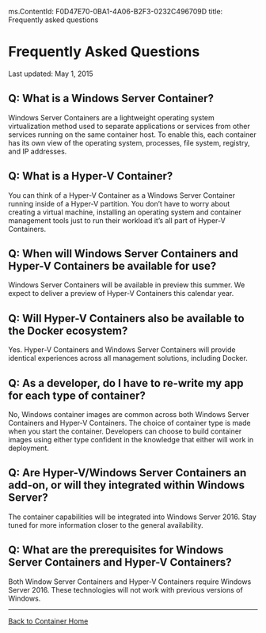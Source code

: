 ﻿ms.ContentId: F0D47E70-0BA1-4A06-B2F3-0232C496709D
title: Frequently asked questions

# Frequently Asked Questions
Last updated: May 1, 2015

## Q: What is a Windows Server Container?  ##

Windows Server Containers are a lightweight operating system virtualization method used to separate applications or services from other services running on the same container host. To enable this, each container has its own view of the operating system, processes, file system, registry, and IP addresses.  


## Q: What is a Hyper-V Container?  ##

You can think of a Hyper-V Container as a Windows Server Container running inside of a Hyper-V partition. You don’t have to worry about creating a virtual machine, installing an operating system and container management tools just to run their workload it’s all part of Hyper-V Containers.


## Q: When will Windows Server Containers and Hyper-V Containers be available for use?  ##

Windows Server Containers will be available in preview this summer. We expect to deliver a preview of Hyper-V Containers this calendar year.



## Q: Will Hyper-V Containers also be available to the Docker ecosystem?   ##

Yes. Hyper-V Containers and Windows Server Containers will provide identical experiences across all management solutions, including Docker.


## Q: As a developer, do I have to re-write my app for each type of container? ##

No, Windows container images are common across both Windows Server Containers and Hyper-V Containers. The choice of container type is made when you start the container. Developers can choose to build container images using either type confident in the knowledge that either will work in deployment.


## Q: Are Hyper-V/Windows Server Containers an add-on, or will they integrated within Windows Server?  ##

The container capabilities will be integrated into Windows Server 2016. Stay tuned for more information closer to the general availability.  


## Q: What are the prerequisites for Windows Server Containers and Hyper-V Containers?  ##

Both Window Server Containers and Hyper-V Containers require Windows Server 2016. These technologies will not work with previous versions of Windows.

-------------------

[Back to Container Home](../containers_welcome.md)